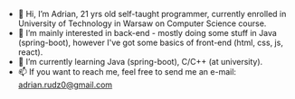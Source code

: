 - 👋 Hi, I’m Adrian, 21 yrs old self-taught programmer, currently enrolled in University of Technology in Warsaw on Computer Science course.
- 👀 I’m mainly interested in back-end - mostly doing some stuff in Java (spring-boot), however I've got some basics of front-end (html, css, js, react).
- 🌱 I’m currently learning Java (spring-boot), C/C++ (at university).
- 📫 If you want to reach me, feel free to send me an e-mail: adrian.rudz0@gmail.com
